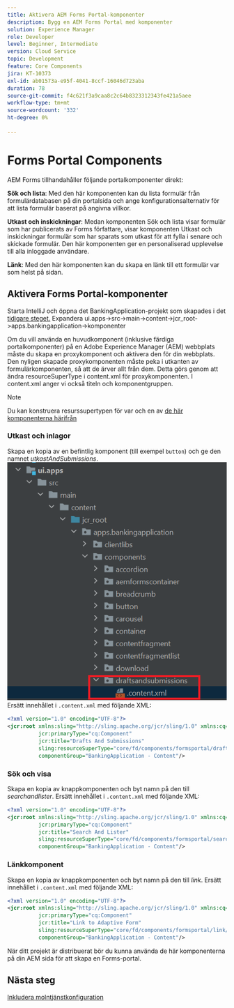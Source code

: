 ```yaml
---
title: Aktivera AEM Forms Portal-komponenter
description: Bygg en AEM Forms Portal med komponenter
solution: Experience Manager
role: Developer
level: Beginner, Intermediate
version: Cloud Service
topic: Development
feature: Core Components
jira: KT-10373
exl-id: ab01573a-e95f-4041-8ccf-16046d723aba
duration: 78
source-git-commit: f4c621f3a9caa8c2c64b8323312343fe421a5aee
workflow-type: tm+mt
source-wordcount: '332'
ht-degree: 0%

---
```


# Forms Portal Components

AEM Forms tillhandahåller följande portalkomponenter direkt:

**Sök och lista**: Med den här komponenten kan du lista formulär från formulärdatabasen på din portalsida och ange konfigurationsalternativ för att lista formulär baserat på angivna villkor.

**Utkast och inskickningar**: Medan komponenten Sök och lista visar formulär som har publicerats av Forms författare, visar komponenten Utkast och inskickningar formulär som har sparats som utkast för att fylla i senare och skickade formulär. Den här komponenten ger en personaliserad upplevelse till alla inloggade användare.

**Länk**: Med den här komponenten kan du skapa en länk till ett formulär var som helst på sidan.

## Aktivera Forms Portal-komponenter

Starta IntelliJ och öppna det BankingApplication-projekt som skapades i det [tidigare steget.](./getting-started.md) Expandera ui.apps->src->main->content->jcr_root->apps.bankingapplication->komponenter

Om du vill använda en huvudkomponent (inklusive färdiga portalkomponenter) på en Adobe Experience Manager (AEM) webbplats måste du skapa en proxykomponent och aktivera den för din webbplats.
Den nyligen skapade proxykomponenten måste peka i utkanten av formulärkomponenten, så att de ärver allt från dem. Detta görs genom att ändra resourceSuperType i content.xml för proxykomponenten. I content.xml anger vi också titeln och komponentgruppen.
>[!NOTE]
>
> Du kan konstruera resurssupertypen för var och en av [de här komponenterna härifrån](https://github.com/adobe/aem-core-forms-components/tree/master/ui.apps/src/main/content/jcr_root/apps/core/fd/components/formsportal)


### Utkast och inlagor

Skapa en kopia av en befintlig komponent (till exempel `button`) och ge den namnet _utkastAndSubmissions_.
![utkast och inskickat](assets/forms-portal-components2.png)
Ersätt innehållet i `.content.xml` med följande XML:

```xml
<?xml version="1.0" encoding="UTF-8"?>
<jcr:root xmlns:sling="http://sling.apache.org/jcr/sling/1.0" xmlns:cq="http://www.day.com/jcr/cq/1.0" xmlns:jcr="http://www.jcp.org/jcr/1.0"
          jcr:primaryType="cq:Component"
          jcr:title="Drafts And Submissions"
          sling:resourceSuperType="core/fd/components/formsportal/draftsandsubmissions/v1/draftsandsubmissions"
          componentGroup="BankingApplication - Content"/>
```

### Sök och visa

Skapa en kopia av knappkomponenten och byt namn på den till _searchandlister_.
Ersätt innehållet i `.content.xml` med följande XML:


```xml
<?xml version="1.0" encoding="UTF-8"?>
<jcr:root xmlns:sling="http://sling.apache.org/jcr/sling/1.0" xmlns:cq="http://www.day.com/jcr/cq/1.0" xmlns:jcr="http://www.jcp.org/jcr/1.0"
          jcr:primaryType="cq:Component"
          jcr:title="Search And Lister"
          sling:resourceSuperType="core/fd/components/formsportal/searchlister/v1/searchlister"
          componentGroup="BankingApplication - Content"/>
```

### Länkkomponent

Skapa en kopia av knappkomponenten och byt namn på den till _link_.
Ersätt innehållet i `.content.xml` med följande XML:


```xml
<?xml version="1.0" encoding="UTF-8"?>
<jcr:root xmlns:sling="http://sling.apache.org/jcr/sling/1.0" xmlns:cq="http://www.day.com/jcr/cq/1.0" xmlns:jcr="http://www.jcp.org/jcr/1.0"
          jcr:primaryType="cq:Component"
          jcr:title="Link to Adaptive Form"
          sling:resourceSuperType="core/fd/components/formsportal/link/v2/link"
          componentGroup="BankingApplication - Content"/>
```

När ditt projekt är distribuerat bör du kunna använda de här komponenterna på din AEM sida för att skapa en Forms-portal.

## Nästa steg

[Inkludera molntjänstkonfiguration](./azure-storage-fdm.md)
